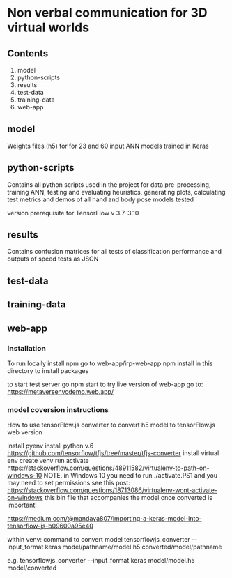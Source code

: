 # Non verbal communication for 3D virtual worlds

## Contents

1. model
2. python-scripts
3. results
4. test-data
5. training-data
6. web-app

## model

Weights files (h5) for for 23 and 60 input ANN models trained in Keras

## python-scripts
Contains all python scripts used in the project for data pre-processing, training ANN, testing and evaluating heuristics, generating plots, calculating test metrics and demos of all hand and body pose models tested

version prerequisite for TensorFlow v 3.7-3.10

## results
Contains confusion matrices for all tests of classification performance and outputs of speed tests as JSON

## test-data

## training-data

## web-app


### Installation
To run locally
install npm
go to web-app/irp-web-app
npm install in this directory to install packages

to start test server go npm start
to try live version of web-app go to: https://metaversenvcdemo.web.app/


### model coversion instructions

How to use tensorFlow.js converter to convert h5 model to tensorFlow.js web version

install pyenv
install python v.6
https://github.com/tensorflow/tfjs/tree/master/tfjs-converter
install virtual env
create venv 
run activate
https://stackoverflow.com/questions/48911582/virtualenv-to-path-on-windows-10
NOTE. in Windows 10 you need to run ./activate.PS1
and you may need to set permissions see this post:
https://stackoverflow.com/questions/18713086/virtualenv-wont-activate-on-windows
this bin file that accompanies the model once converted is important!


https://medium.com/@mandava807/importing-a-keras-model-into-tensorflow-js-b09600a95e40

within venv: command to convert model
tensorflowjs_converter --input_format keras model/pathname/model.h5 converted/model/pathname

e.g.
tensorflowjs_converter --input_format keras model/model.h5 model/converted
